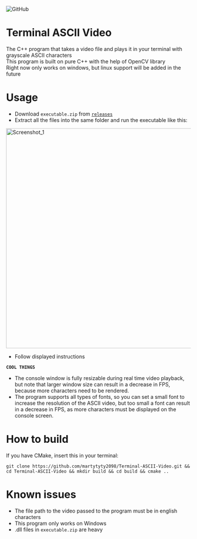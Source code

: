 ![GitHub](https://img.shields.io/github/license/hunar4321/life_code)
# Terminal ASCII Video
The C++ program that takes a video file and plays it in your terminal with grayscale ASCII characters\
This program is built on pure C++ with the help of OpenCV library\
Right now only works on windows, but linux support will be added in the future
# Usage
- Download `executable.zip` from [`releases`](https://github.com/martytyty2098/Terminal-ASCII-Video/releases)
- Extract all the files into the same folder and run the executable like this:
<img width="600" alt="Screenshot_1" src="https://user-images.githubusercontent.com/108870368/232514678-c9d7df83-4f79-429a-bdc3-889626971b04.png">

- Follow displayed instructions

**`COOL THINGS`**
- The console window is fully resizable during real time video playback, but note that larger window size can result in a decrease in FPS, because more characters need to be rendered.
- The program supports all types of fonts, so you can set a small font to increase the resolution of the ASCII video, but too small a font can result in a decrease in FPS, as more characters must be displayed on the console screen.

# How to build
If you have CMake, insert this in your terminal:
```
git clone https://github.com/martytyty2098/Terminal-ASCII-Video.git && cd Terminal-ASCII-Video && mkdir build && cd build && cmake ..
```

# Known issues
- The file path to the video passed to the program must be in english characters
- This program only works on Windows
- .dll files in `executable.zip` are heavy
